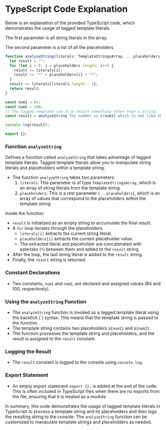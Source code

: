 # TypeScript Code Explanation

Below is an explanation of the provided TypeScript code, which demonstrates the usage of tagged template literals.

The first parameter is all string literals in the array.

The second parameter is a list of all the placeholders.

```typescript
function analyzeString(literals: TemplateStringsArray, ...placeholders: any[]) {
  let result = "";
  for (let i = 0; i < placeholders.length; i++) {
    result += literals[i];
    result += "*" + placeholders[i] + "*";
  }
  result += literals[literals.length - 1];
  return result;
}

const num1 = 84;
const num2 = 100;
// The tagged template can also return something other than a string.
const result = analyzeString`The number is ${num1} which is not like the second number ${num2}`;

console.log(result);

export {};
```

### Function `analyzeString`

Defines a function called `analyzeString` that takes advantage of tagged template literals.
Tagged template literals allow you to manipulate string literals and placeholders within a template string.

- The function `analyzeString` takes two parameters:
    1. `literals`: This parameter is of type `TemplateStringsArray`, which is an array of string literals from the template string.
    2. `placeholders`: This is a rest parameter (`...placeholders`), which is an array of values that correspond to the placeholders within the template string.

Inside the function:

- `result` is initialized as an empty string to accumulate the final result.
- A `for` loop iterates through the placeholders.
    - `literals[i]` extracts the current string literal.
    - `placeholders[i]` extracts the current placeholder value.
    - The extracted literal and placeholder are concatenated with asterisks (`*`) between them and added to the `result` string.
- After the loop, the last string literal is added to the `result` string.
- Finally, the `result` string is returned.

### Constant Declarations

- Two constants, `num1` and `num2`, are declared and assigned values (84 and 100, respectively).

### Using the `analyzeString` Function

- The `analyzeString` function is invoked as a tagged template literal using the backtick (\`) syntax. This means that the template string is passed to the function.
- The template string contains two placeholders `${num1}` and `${num2}`.
- The function processes the template string and placeholders, and the result is assigned to the `result` constant.

### Logging the Result

- The `result` constant is logged to the console using `console.log`.

### Export Statement

- An empty export statement `export {};` is added at the end of the code.
  This is often included in TypeScript files when there are no exports from the file, ensuring that it is treated as a module.

In summary, this code demonstrates the usage of tagged template literals in TypeScript to process a template string and its placeholders and then logs the resulting string to the console.
The `analyzeString` function can be customized to manipulate template strings and placeholders as needed.
